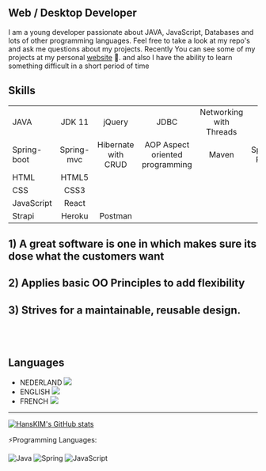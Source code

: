 ## Web / Desktop Developer  
 I am a young developer passionate about JAVA, JavaScript, Databases and lots of other programming languages. Feel free to take a look at my repo's and ask me questions about my projects. Recently You can see some of my projects at my personal [website](https://hansmbua.github.io/HansMbua/) 👋. and also I have the ability to learn something difficult in a short period of time 
 
## Skills
|             |            |                     |                                 |                         |             |           |
|:------------|:----------:|:-------------------:|:-------------------------------:|:-----------------------:|:-----------:|----------:|
| JAVA        |   JDK 11   |       jQuery        |              JDBC               | Networking with Threads |
| Spring-boot | Spring-mvc | Hibernate with CRUD | AOP Aspect oriented programming |          Maven          | Spring-REST | Thymeleaf |
| HTML        |   HTML5    |                     |
| CSS         |    CSS3    |                     |
| JavaScript  |   React    |                     |
| Strapi      |   Heroku   |       Postman       |

## 1) A great software is one in which makes sure its dose what the customers want
## 2) Applies basic OO Principles to add flexibility
## 3) Strives for a maintainable, reusable design.


<br />
<br />

## Languages
 - NEDERLAND   ![](https://us-central1-progress-markdown.cloudfunctions.net/progress/30)
 - ENGLISH  ![](https://us-central1-progress-markdown.cloudfunctions.net/progress/90)
 - FRENCH  ![](https://us-central1-progress-markdown.cloudfunctions.net/progress/80)
 
---


 [![HansKIM's GitHub stats](https://github-readme-stats.vercel.app/api?username=HansMbua)](https://github.com/anuraghazra/github-readme-stats)


  :zap:Programming Languages:

![Java](https://img.shields.io/badge/java-%23ED8B00.svg?style=for-the-badge&logo=java&logoColor=white)
![Spring](https://img.shields.io/badge/spring-%236DB33F.svg?style=for-the-badge&logo=spring&logoColor=white)
![JavaScript](https://img.shields.io/badge/javascript-%23323330.svg?style=for-the-badge&logo=javascript&logoColor=%23F7DF1E)

